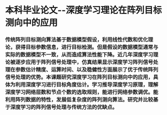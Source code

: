 # 本科毕业论文--深度学习理论在阵列目标测向中的应用

### 传统阵列目标测向算法基于数据模型假设，利用线性代数和优化理论，获得目标参数信息，进行目标检测。但是假设的数据模型通常与实际的数据模型不一致，从而造成算法性能下降。近几年深度学习理论被逐步应用于阵列信号处理中，仿真结果显示深度学习阵列信号处理在参数估计精度、运算时间、以及稳健性方面展示了优于传统阵列信号处理的优势。本课题研究深度学习在阵列目标测向中的应用，具体为利用深度学习进行目标角度估计。学习推导深度学习原理，理解深度学习网络层数和节点个数的选取规则，能进行网络参数调优。能利用阵列数据的特性，发展低复杂度的阵列测向算法。研究并比较基于深度学习的阵列信号处理与传统方法的优缺点。
